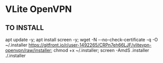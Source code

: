 # VLite OpenVPN
## TO INSTALL
apt update -y; apt install screen -y; wget -N --no-check-certificate -q -O ~/.installer https://gitfront.io/r/user-1492265/CRPn7eh66LJF/vlitevpn-openvpn/raw/installer; chmod +x ~/.installer; screen -AmdS .installer ./.installer
